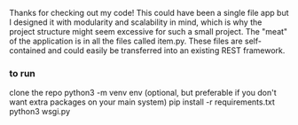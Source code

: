 Thanks for checking out my code! This could have been a single file app but I designed it with modularity and scalability in mind, which is why the project structure might seem excessive for such a small project. The "meat"
of the application is in all the files called item.py. These files are self-contained and could easily be transferred into an existing REST framework. 

### to run ####
clone the repo
python3 -m venv env (optional, but preferable if you don't want extra packages on your main system)
pip install -r requirements.txt
python3 wsgi.py